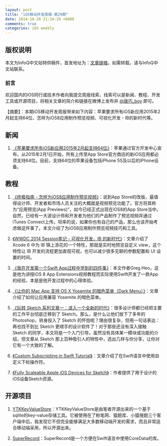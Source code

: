 ```yaml
---
layout: post
title: "iOS移动开发周报-第29期"
date: 2014-10-30 21:34:29 +0800
comments: true
categories: iOS weekly
---
```


## 版权说明

本文为InfoQ中文站特供稿件，首发地址为：[文章链接](http://www.infoq.com/cn/news/2014/10/apple-ios-app-support-64)。如需转载，请与InfoQ中文站联系。

### 前言

欢迎国内的iOS同行或技术作者向我提交周报线索，线索可以是新闻、教程、开发工具或开源项目，将相关文章的简介和链接在微博上发布并 [@唐巧_boy](http://weibo.com/tangqiaoboy) 即可。

【摘要】：本期iOS移动开发周报带来如下内容：苹果要求所有iOS新应用2015年2月起支持64位、怎样为iOS8应用制作预览视频、可视化开发 - IB的新时代等。

## 新闻

 1. [《苹果要求所有iOS新应用2015年2月起支持64位》](https://developer.apple.com/news/?id=10202014a)：苹果通过官方开发中心宣布，从2015年2月1日开始，所有上传至App Store官方商店的新iOS应用都必须支持64位。目前，支持64位的苹果设备包括iPhone 5S及以后的iPhone设备。

## 教程

 1. [《终极指南 - 怎样为iOS8应用制作预览视频》](http://beforweb.com/node/581)：说到App Store的改版，最值得设计师、开发者和市场人员关注的大概就是视频预览功能了。官方将其称为“应用预览(App Previews)”，如今已经正式出现在iOS8的App Store当中。自然，已经有一大波设计师和开发者为他们的产品制作了预览视频并通过iTunes Connect上传。坦率的说，如果你也有自己的产品，那么也该开始考虑做这件事了。本文介绍了为iOS8应用制作预览视频技巧和工具。

 1. [《WWDC 2014 Session笔记 - 可视化开发，IB 的新时代》](http://onevcat.com/2014/10/ib-customize-view/)：文章介绍了 Xcode 6 中为 IB 锦上添花的一个特性，那就是实时地预览自定义 view，这个特性让 IB 开发的流程更加直观可视，也可以减少很多无聊的参数配置和 UI 设置的时间。

 1. [《我在开发第一个Swift App过程中学到的四件事》](http://www.cocoachina.com/swift/20141022/10008.html)：本文作者Greg Heo，这是他为讲授iOS 8 App Extensions视频教程而实际使用Swift开发了一款App的经验，本是是他开发过程中的心得体验。

 1. [《让你的 Mac App 支持 OS X Yosemite 的暗色菜单（Dark Menu）》](http://imtx.me/archives/1913.html)：文章介绍了如何让应用兼容 Yosemite 的暗色菜单。

 1. [《玩转 Sketch 系列文章一：进入一个全新的时代》](http://www.waerfa.com/sketch-skills-series-chapter-one)：很多设计师都已经把主要的工作平台彻底迁移到了 Sketch。那么，是什么让他们放下了多年的 Photoshop，转身投入了 Sketch 的怀抱呢？理由很复杂，但用一句话表达：再也找不到比 Sketch 更顺手的设计软件了！对于那些还没有深入接触 Sketch 的同学，本文将是一个入门引导。虽然没有具体某一模块或功能的介绍，但文章从 Sketch 那上百种吸引人的特性中，选出几样与你分享，让你对它有一个大致的了解。

 1. [《Custom Subscripting in Swift Tutorial》](http://www.raywenderlich.com/79764/custom-subscripting-swift-tutorial)：文章介绍了在Swift语言中使用自定义下标操作符。

 1. [《Fully Scaleable Apple iOS Devices for Sketch》](http://robbiepearce.com/devices)：作者提供了用于设计的iOS设备Sketch资源。

## 开源项目

 1. [YTKKeyValueStore](https://github.com/yuantiku/YTKKeyValueStore)：YTKKeyValueStore是由笔者开源出来的一个基于sqlite的key-value存储工具。它被使用在了粉笔网、猿题库、小猿搜题三个客户端中后，我发现它不但完全能够满足大多数移动端开发的需求，而且非常适合移动端采用，所以开源出来。

 1. [SuperRecord](https://github.com/michaelarmstrong/SuperRecord)：SuperRecord是一个方便在Swift语言中使用CoreData的库。

